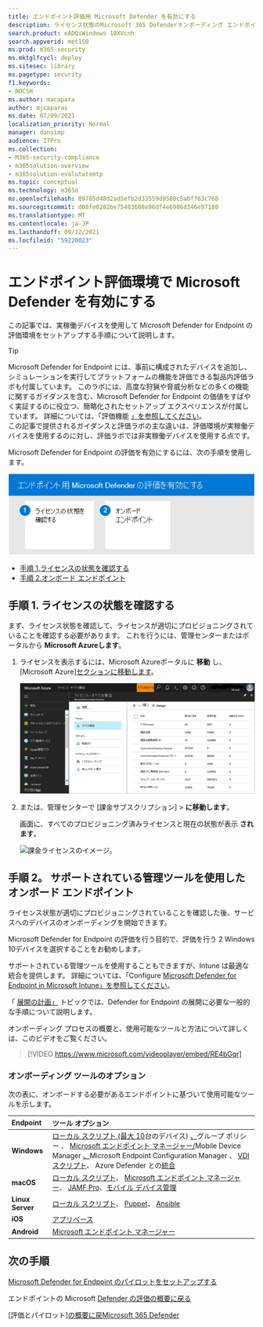 ```yaml
---
title: エンドポイント評価用 Microsoft Defender を有効にする
description: ライセンス状態のMicrosoft 365 Defenderオンボーディング エンドポイントなど、テスト ラボまたはパイロット環境を有効にする
search.product: eADQiWindows 10XVcnh
search.appverid: met150
ms.prod: m365-security
ms.mktglfcycl: deploy
ms.sitesec: library
ms.pagetype: security
f1.keywords:
- NOCSH
ms.author: macapara
author: mjcaparas
ms.date: 07/09/2021
localization_priority: Normal
manager: dansimp
audience: ITPro
ms.collection:
- M365-security-compliance
- m365solution-overview
- m365solution-evalutatemtp
ms.topic: conceptual
ms.technology: m365d
ms.openlocfilehash: 09785d48d2ad5efb2d33559d0580c5a0ff63c768
ms.sourcegitcommit: d08fe0282be75483608e96df4e6986d346e97180
ms.translationtype: MT
ms.contentlocale: ja-JP
ms.lasthandoff: 09/12/2021
ms.locfileid: "59220023"
---
```

# <a name="enable-microsoft-defender-for-endpoint-evaluation-environment"></a>エンドポイント評価環境で Microsoft Defender を有効にする


この記事では、実稼働デバイスを使用して Microsoft Defender for Endpoint の評価環境をセットアップする手順について説明します。 


> [!TIP]
> Microsoft Defender for Endpoint には、事前に構成されたデバイスを追加し、シミュレーションを実行してプラットフォームの機能を評価できる製品内評価ラボも付属しています。 このラボには、高度な狩猟や脅威分析などの多くの機能に関するガイダンスを含む、Microsoft Defender for Endpoint の価値をすばやく実証するのに役立つ、簡略化されたセットアップ エクスペリエンスが付属しています。 詳細については、「評価機能 [」を参照してください](../defender-endpoint/evaluation-lab.md)。 <br> この記事で提供されるガイダンスと評価ラボの主な違いは、評価環境が実稼働デバイスを使用するのに対し、評価ラボでは非実稼働デバイスを使用する点です。 

Microsoft Defender for Endpoint の評価を有効にするには、次の手順を使用します。

![Microsoft Defender 評価環境で Microsoft Defender for Endpoint を有効にする手順。](../../media/defender/m365-defender-endpoint-eval-enable-steps.png)

- [手順 1.ライセンスの状態を確認する](#step-1-check-license-state)
- [手順 2.オンボード エンドポイント](#step-2-onboard-endpoints-using-any-of-the-supported-management-tools)


## <a name="step-1-check-license-state"></a>手順 1. ライセンスの状態を確認する

まず、ライセンス状態を確認して、ライセンスが適切にプロビジョニングされていることを確認する必要があります。 これを行うには、管理センターまたはポータルから **Microsoft Azureします**。


1. ライセンスを表示するには、Microsoft Azureポータルに **移動** し、[Microsoft Azure][セクションに移動します](https://portal.azure.com/#blade/Microsoft_AAD_IAM/LicensesMenuBlade/Products)。

   ![[Azure ライセンス] ページのイメージ。](../../media/defender/atp-licensing-azure-portal.png)

1. または、管理センターで [課金サブスクリプション]   >  **に移動します**。

    画面に、すべてのプロビジョニング済みライセンスと現在の状態が表示 **されます**。

    ![課金ライセンスのイメージ。](../../media/defender/atp-billing-subscriptions.png)

## <a name="step-2-onboard-endpoints-using-any-of-the-supported-management-tools"></a>手順 2。 サポートされている管理ツールを使用したオンボード エンドポイント

ライセンス状態が適切にプロビジョニングされていることを確認した後、サービスへのデバイスのオンボーディングを開始できます。 

Microsoft Defender for Endpoint の評価を行う目的で、評価を行う 2 Windows 10デバイスを選択することをお勧めします。

サポートされている管理ツールを使用することもできますが、Intune は最適な統合を提供します。 詳細については、「Configure [Microsoft Defender for Endpoint in Microsoft Intune」を参照してください](/mem/intune/protect/advanced-threat-protection-configure#enable-microsoft-defender-for-endpoint-in-intune)。

「 [展開の計画」](../defender-endpoint/deployment-strategy.md) トピックでは、Defender for Endpoint の展開に必要な一般的な手順について説明します。  

オンボーディング プロセスの概要と、使用可能なツールと方法について詳しくは、このビデオをご覧ください。

> [!VIDEO https://www.microsoft.com/videoplayer/embed/RE4bGqr]

### <a name="onboarding-tool-options"></a>オンボーディング ツールのオプション

次の表に、オンボードする必要があるエンドポイントに基づいて使用可能なツールを示します。

Endpoint | ツール オプション
:---|:---
**Windows** | [ローカル スクリプト (最大 10](../defender-endpoint/configure-endpoints-script.md)台のデバイス) [、](../defender-endpoint/configure-endpoints-gp.md)グループ ポリシー 、 [Microsoft エンドポイント マネージャー/](../defender-endpoint/configure-endpoints-mdm.md)Mobile Device Manager [、](../defender-endpoint/configure-endpoints-sccm.md)Microsoft Endpoint Configuration Manager 、 [VDI スクリプト](../defender-endpoint/configure-endpoints-vdi.md)、 Azure Defender との[統合](../defender-endpoint/configure-server-endpoints.md#integration-with-azure-defender)
**macOS** | [ローカル スクリプト](../defender-endpoint/mac-install-manually.md)、 [Microsoft エンドポイント マネージャー](../defender-endpoint/mac-install-with-intune.md)、 [JAMF Pro](../defender-endpoint/mac-install-with-jamf.md)、[モバイル デバイス管理](../defender-endpoint/mac-install-with-other-mdm.md)
**Linux Server** | [ローカル スクリプト](../defender-endpoint/linux-install-manually.md)、  [Puppet](../defender-endpoint/linux-install-with-puppet.md)、  [Ansible](../defender-endpoint/linux-install-with-ansible.md)
**iOS** | [アプリベース](../defender-endpoint/ios-install.md)
**Android** | [Microsoft エンドポイント マネージャー](../defender-endpoint/android-intune.md)



## <a name="next-step"></a>次の手順
[Microsoft Defender for Endpoint のパイロットをセットアップする](eval-defender-endpoint-pilot.md)
 
エンドポイントの Microsoft [Defender の評価の概要に戻る](eval-defender-endpoint-overview.md)

[評価とパイロット][の概要に戻Microsoft 365 Defender](eval-overview.md)
